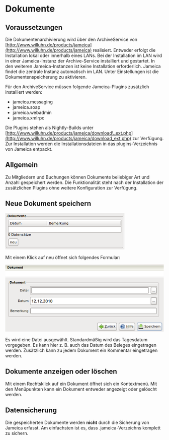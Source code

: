 # Dokumente

## Voraussetzungen

Die Dokumentenarchivierung wird über den ArchiveService von [http://www.willuhn.de/products/jameica](http://www.willuhn.de/products/jameica) realisiert. Entweder erfolgt die Installation lokal oder innerhalb eines LANs. Bei der Installation im LAN wird in einer Jameica-Instanz der Archive-Service installiert und gestartet. In den weiteren Jameica-Instanzen ist keine Installation erforderlich. Jameica findet die zentrale Instanz automatisch im LAN. Unter Einstellungen ist die Dokumentenspeicherung zu aktivieren.

Für den ArchiveService müssen folgende Jameica-Plugins zusätzlich installiert werden:

* jameica.messaging
* jameica.soap
* jameica.webadmin
* jameica.xmlrpc

Die Plugins stehen als Nightly-Builds unter [http://www.willuhn.de/products/jameica/download\_ext.php](http://www.willuhn.de/products/jameica/download_ext.php) zur Verfügung. Zur Installation werden die Installationsdateien in das plugins-Verzeichnis von Jameica entpackt.

## Allgemein

Zu Mitgliedern und Buchungen können Dokumente beliebiger Art und Anzahl gespeichert werden. Die Funktionalität steht nach der Installation der zusätzlichen Plugins ohne weitere Konfiguration zur Verfügung.

## Neue Dokument speichern

![](img/dokumenteneu1.png)

Mit einem Klick auf neu öffnet sich folgendes Formular:

![](img/dokumenteneu2.png)

Es wird eine Datei ausgewählt. Standardmäßig wird das Tagesdatum vorgegeben. Es kann hier z. B. auch das Datum des Beleges eingetragen werden. Zusätzlich kann zu jedem Dokument ein Kommentar eingetragen werden.

## Dokumente anzeigen oder löschen

Mit einem Rechtsklick auf ein Dokument öffnet sich ein Kontextmenü. Mit den Menüpunkten kann ein Dokument entweder angezeigt oder gelöscht werden.

## Datensicherung

Die gespeicherten Dokumente werden **nicht** durch die Sicherung von Jameica erfasst. Am einfachsten ist es, dass .jameica-Verzeichns komplett zu sichern.

